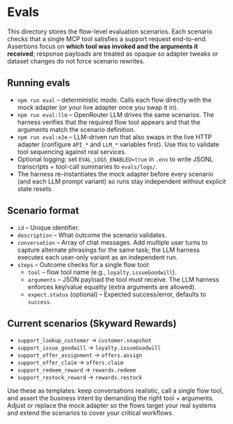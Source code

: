 # Evals

This directory stores the flow-level evaluation scenarios. Each scenario checks that a single MCP tool satisfies a support request end-to-end. Assertions focus on **which tool was invoked and the arguments it received**; response payloads are treated as opaque so adapter tweaks or dataset changes do not force scenario rewrites.

## Running evals
- `npm run eval` – deterministic mode. Calls each flow directly with the mock adapter (or your live adapter once you swap it in).
- `npm run eval:llm` – OpenRouter LLM drives the same scenarios. The harness verifies that the required flow tool appears and that the arguments match the scenario definition.
- `npm run eval:e2e` – LLM-driven run that also swaps in the live HTTP adapter (configure `API_*` and `LLM_*` variables first). Use this to validate tool sequencing against real services.
- Optional logging: set `EVAL_LOGS_ENABLED=true` in `.env` to write JSONL transcripts + tool-call summaries to `evals/logs/`.
- The harness re-instantiates the mock adapter before every scenario (and each LLM prompt variant) so runs stay independent without explicit state resets.

## Scenario format
- `id` – Unique identifier.
- `description` – What outcome the scenario validates.
- `conversation` – Array of chat messages. Add multiple user turns to capture alternate phrasings for the same task; the LLM harness executes each user-only variant as an independent run.
- `steps` – Outcome checks for a single flow tool:
  - `tool` – flow tool name (e.g., `loyalty.issueGoodwill`).
  - `arguments` – JSON payload the tool must receive. The LLM harness enforces key/value equality (extra arguments are allowed).
  - `expect.status` (optional) – Expected success/error, defaults to `success`.

## Current scenarios (Skyward Rewards)
- `support_lookup_customer` → `customer.snapshot`
- `support_issue_goodwill` → `loyalty.issueGoodwill`
- `support_offer_assignment` → `offers.assign`
- `support_offer_claim` → `offers.claim`
- `support_redeem_reward` → `rewards.redeem`
- `support_restock_reward` → `rewards.restock`

Use these as templates: keep conversations realistic, call a single flow tool, and assert the business intent by demanding the right tool + arguments. Adjust or replace the mock adapter so the flows target your real systems and extend the scenarios to cover your critical workflows.
